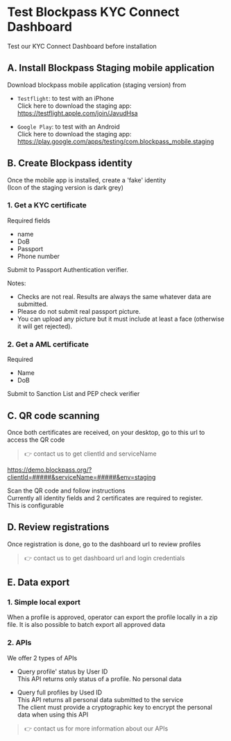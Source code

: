 # Test Blockpass KYC Connect Dashboard


Test our KYC Connect Dashboard before installation

## A. Install Blockpass Staging mobile application

Download blockpass mobile application (staging version) from

* `Testflight`: to test with an iPhone  
  Click here to download the staging app:  https://testflight.apple.com/join/JavudHsa

* `Google Play`: to test with an Android  
Click here to download the staging app: https://play.google.com/apps/testing/com.blockpass_mobile.staging 


## B. Create Blockpass identity
Once the mobile app is installed, create a 'fake' identity  
(Icon of the staging version is dark grey)

### 1. Get a KYC certificate 
Required fields
- name
- DoB
- Passport
- Phone number

Submit to Passport Authentication verifier.

Notes:   
- Checks are not real. Results are always the same whatever data are submitted.  
- Please do not submit real passport picture.  
- You can upload any picture but it must include at least a face (otherwise it will get rejected).


### 2. Get a AML certificate
Required 
- Name
- DoB

Submit to Sanction List and PEP check verifier

## C. QR code scanning

Once both certificates are received, on your desktop, go to this url to access the QR code

> :point_right: contact us to get clientId and serviceName

https://demo.blockpass.org/?clientId=#####&serviceName=#####&env=staging

Scan the QR code and follow instructions  
Currently all identity fields and 2 certificates are required to register.  
This is configurable 

## D. Review registrations

Once registration is done, go to the dashboard url to review profiles

> :point_right: contact us to get dashboard url and login credentials


## E. Data export

### 1. Simple local export

When a profile is approved, operator can export the profile locally in a zip file.
It is also possible to batch export all approved data


### 2. APIs

We offer 2 types of APIs
- Query profile' status by User ID  
This API returns only status of a profile. No personal data

- Query full profiles by Used ID  
This API returns all personal data submitted to the service  
The client must provide a cryptographic key to encrypt the personal data when using this API

> :point_right: contact us for more information about our APIs


